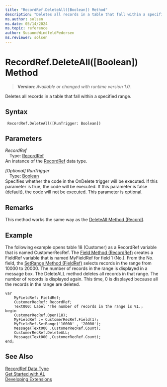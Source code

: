 ```yaml
---
title: "RecordRef.DeleteAll([Boolean]) Method"
description: "Deletes all records in a table that fall within a specified range."
ms.author: solsen
ms.date: 05/14/2024
ms.topic: reference
author: SusanneWindfeldPedersen
ms.reviewer: solsen
---
```

[//]: # (START>DO_NOT_EDIT)
[//]: # (IMPORTANT:Do not edit any of the content between here and the END>DO_NOT_EDIT.)
[//]: # (Any modifications should be made in the .xml files in the ModernDev repo.)
# RecordRef.DeleteAll([Boolean]) Method
> **Version**: _Available or changed with runtime version 1.0._

Deletes all records in a table that fall within a specified range.


## Syntax
```AL
 RecordRef.DeleteAll([RunTrigger: Boolean])
```
## Parameters
*RecordRef*  
&emsp;Type: [RecordRef](recordref-data-type.md)  
An instance of the [RecordRef](recordref-data-type.md) data type.  

*[Optional] RunTrigger*  
&emsp;Type: [Boolean](../boolean/boolean-data-type.md)  
Specifies whether the code in the OnDelete trigger will be executed. If this parameter is true, the code will be executed. If this parameter is false (default), the code will not be executed. This parameter is optional.  



[//]: # (IMPORTANT: END>DO_NOT_EDIT)

## Remarks  
 This method works the same way as the [DeleteAll Method \(Record\)](../library.md).  
  
## Example  
 The following example opens table 18 \(Customer\) as a RecordRef variable that is named CustomerRecRef. The [Field Method \(RecordRef\)](recordref-field-method.md) creates a FieldRef variable that is named MyFieldRef for field 1 \(No.\). From the No. field, the [SetRange Method \(FieldRef\)](../fieldref/fieldref-setrange-method.md) selects records in the range from 10000 to 20000. The number of records in the range is displayed in a message box. The DeleteALL method deletes all records in that range. The number of records is displayed again. This time, 0 is displayed because all the records in the range are deleted.
 
```al
var
    MyFieldRef: FieldRef;
    CustomerRecRef: RecordRef;
    Text000: Label 'The number of records in the range is %1.;
begin 
    CustomerRecRef.Open(18);  
    MyFieldRef := CustomerRecRef.Field(1);  
    MyFieldRef.SetRange('10000' , '20000');  
    Message(Text000 ,CustomerRecRef.Count);  
    CustomerRecRef.DeleteALL;  
    Message(Text000 ,CustomerRecRef.Count);  
end;
```  
  

## See Also
[RecordRef Data Type](recordref-data-type.md)  
[Get Started with AL](../../devenv-get-started.md)  
[Developing Extensions](../../devenv-dev-overview.md)